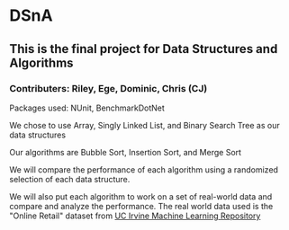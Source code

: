 # DSnA

## This is the final project for Data Structures and Algorithms

### Contributers: Riley, Ege, Dominic, Chris (CJ)

Packages used: NUnit, BenchmarkDotNet

We chose to use Array, Singly Linked List, and Binary Search Tree as our data structures

Our algorithms are Bubble Sort, Insertion Sort, and Merge Sort

We will compare the performance of each algorithm using a randomized selection of each data structure.

We will also put each algorithm to work on a set of real-world data and compare and analyze the performance.
The real world data used is the "Online Retail" dataset from [UC Irvine Machine Learning Repository](https://archive.ics.uci.edu/dataset/352/online+retail)
